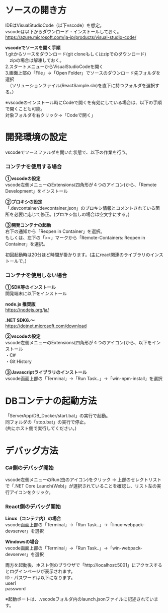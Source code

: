# ソースの開き方  
IDEはVisualStudioCode（以下vscode）を想定。  
vscodeは以下からダウンロード・インストールしておく。  
https://azure.microsoft.com/ja-jp/products/visual-studio-code/  

**vscodeでソースを開く手順**  
1.gitからソースをダウンロード(git cloneもしくはzipでのダウンロード)  
　zipの場合は解凍しておく。  
2.スタートメニューからVisualStudioCodeを開く  
3.画面上部の「File」→「Open Folder」でソースのダウンロード先フォルダを選択  
　（ソリューションファイル(ReactSample.sln)を直下に持つフォルダを選択する。）  

※vscodeのインストール時にCodeで開くを有効にしている場合は、以下の手順で開くことも可能。  
対象フォルダを右クリック→「Codeで開く」  


# 開発環境の設定
vscodeでソースファルダを開いた状態で、以下の作業を行う。

### コンテナを使用する場合
**①vscodeの設定**  
vscode左側メニューのExtensions(四角形が４つのアイコン)から、「Remote Development」をインストール

**②プロキシの設定**  
「.devcontainer/devcontainer.json」のプロキシ情報とコメントされている箇所を必要に応じて修正。(プロキシ無しの場合は空文字にする。)

**③開発コンテナの起動**  
右下の通知から「Reopen in Container」を選択。  
もしくは、左下の「><」マークから「Remote-Containers: Reopen in Container」を選択。

初回起動時は20分ほど時間が掛かります。(主にreact関連のライブラリのインストールで。)


### コンテナを使用しない場合

**①SDK等のインストール**  
開発端末に以下をインストール  

**node.js 推奨版**  
https://nodejs.org/ja/

**.NET SDK6.～**  
https://dotnet.microsoft.com/download
  
  
**②vscodeの設定**  
vscode左側メニューのExtensions(四角形が４つのアイコン)から、以下をインストール  
・C#  
・Git History  
  
    
**③Javascriptライブラリのインストール**  
vscode画面上部の「Terminal」→「Run Task..」→「win-npm-install」を選択
  
  
# DBコンテナの起動方法
「ServerApp/DB_Docker/start.bat」の実行で起動。  
同フォルダの「stop.bat」の実行で停止。  
(共にホスト側で実行してください。)  


# デバッグ方法

### C#側のデバッグ開始
vscode左側メニューのRun(虫のアイコン)をクリック → 上部のセレクトリストで「.NET Core Launch(Web)」が選択されていることを確認し、リスト左の実行アイコンをクリック。

### React側のデバッグ開始
**Linux（コンテナ内）の場合**  
vscode画面上部の「Terminal」→「Run Task..」→「linux-webpack-devserver」を選択

**Windowsの場合**  
vscode画面上部の「Terminal」→「Run Task..」→「win-webpack-devserver」を選択

両方を起動後、ホスト側のブラウザで「http://localhost:5001」にアクセスするとログインページが表示されます。  
ID・パスワードは以下になります。  
user1  
password  

※起動ポートは、.vscodeフォルダ内のlaunch.jsonファイルに記述されています。  



